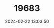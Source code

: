 ---
title: "19683"
category: "Rhogeessa mira"
draft: false
date: 2024-02-22 13:03:50
languages:
  English: ["Least Yellow Bat"]
---